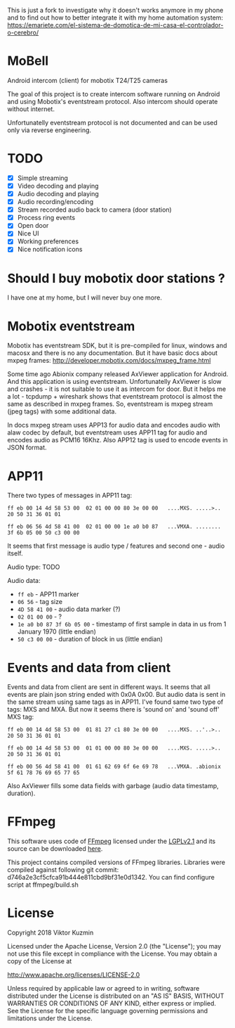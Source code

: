 This is just a fork to investigate why it doesn't works anymore in my phone and to find out how to better integrate it with my home automation system: 
https://emariete.com/el-sistema-de-domotica-de-mi-casa-el-controlador-o-cerebro/

# MoBell

Android intercom (client) for mobotix T24/T25 cameras

The goal of this project is to create intercom software running on Android and using Mobotix's eventstream protocol.
Also intercom should operate without internet.

Unfortunatelly eventstream protocol is not documented and can be used only via reverse engineering.

# TODO

- [x] Simple streaming
- [x] Video decoding and playing
- [x] Audio decoding and playing
- [x] Audio recording/encoding
- [x] Stream recorded audio back to camera (door station)
- [x] Process ring events
- [x] Open door
- [x] Nice UI
- [x] Working preferences
- [x] Nice notification icons

# Should I buy mobotix door stations ?

I have one at my home, but I will never buy one more.

# Mobotix eventstream

Mobotix has eventstream SDK, but it is pre-compiled for linux, windows and macosx
and there is no any documentation. But it have basic docs about mxpeg frames: http://developer.mobotix.com/docs/mxpeg_frame.html

Some time ago Abionix company released AxViewer application for Android. And this application is using eventstream.
Unfortunatelly AxViewer is slow and crashes - it is not suitable to use it as intercom for door.
But it helps me a lot - tcpdump + wireshark shows that eventstream protocol is almost the same as described in mxpeg frames.
So, eventstream is mxpeg stream (jpeg tags) with some additional data.

In docs mxpeg stream uses APP13 for audio data and encodes audio with alaw codec by default,
but eventstream uses APP11 tag for audio and encodes audio as PCM16 16Khz.
Also APP12 tag is used to encode events in JSON format.

# APP11

There two types of messages in APP11 tag:

````
ff eb 00 14 4d 58 53 00  02 01 00 00 80 3e 00 00   ....MXS. .....>..
20 50 31 36 01 01

ff eb 06 56 4d 58 41 00  02 01 00 00 1e a0 b0 87   ...VMXA. ........
3f 6b 05 00 50 c3 00 00
````

It seems that first message is audio type / features and second one - audio itself.

Audio type:
TODO

Audio data:

* `ff eb` - APP11 marker
* `06 56` - tag size
* `4D 58 41 00` - audio data marker (?)
* `02 01 00 00` - ?
* `1e a0 b0 87 3f 6b 05 00` - timestamp of first sample in data in us from 1 January 1970 (little endian)
* `50 c3 00 00` - duration of block in us (little endian)

# Events and data from client

Events and data from client are sent in different ways. It seems that all events are plain json string ended with 0x0A 0x00.
But audio data is sent in the same stream using same tags as in APP11. I've found same two type of tags: MXS and MXA.
But now it seems there is 'sound on' and 'sound off' MXS tag:

````
ff eb 00 14 4d 58 53 00  01 81 27 c1 80 3e 00 00   ....MXS. ..'..>..
20 50 31 36 01 01

ff eb 00 14 4d 58 53 00  01 01 00 00 80 3e 00 00   ....MXS. .....>..
20 50 31 36 01 01

ff eb 00 56 4d 58 41 00  01 61 62 69 6f 6e 69 78   ...VMXA. .abionix
5f 61 78 76 69 65 77 65
````

Also AxViewer fills some data fields with garbage (audio data timestamp, duration).

# FFmpeg
This software uses code of <a href=http://ffmpeg.org>FFmpeg</a> licensed under the <a href=http://www.gnu.org/licenses/old-licenses/lgpl-2.1.html>LGPLv2.1</a>
and its source can be downloaded <a href=https://github.com/ffmpeg/ffmpeg>here</a>.

This project contains compiled versions of FFmpeg libraries.
Libraries were compiled against following git commit: d746a2e3cf5cfca91b444e811cbd9bf31e0d1342.
You can find configure script at ffmpeg/build.sh

# License
Copyright 2018 Viktor Kuzmin

Licensed under the Apache License, Version 2.0 (the "License");
you may not use this file except in compliance with the License.
You may obtain a copy of the License at

http://www.apache.org/licenses/LICENSE-2.0

Unless required by applicable law or agreed to in writing, software
distributed under the License is distributed on an "AS IS" BASIS,
WITHOUT WARRANTIES OR CONDITIONS OF ANY KIND, either express or implied.
See the License for the specific language governing permissions and
limitations under the License.
